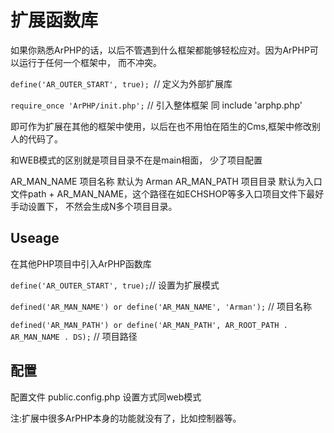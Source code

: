 # 扩展函数库

如果你熟悉ArPHP的话，以后不管遇到什么框架都能够轻松应对。因为ArPHP可以运行于任何一个框架中， 而不冲突。

```define('AR_OUTER_START', true); ```// 定义为外部扩展库 

```require_once 'ArPHP/init.php';``` // 引入整体框架  同 include 'arphp.php'


即可作为扩展在其他的框架中使用，以后在也不用怕在陌生的Cms,框架中修改别人的代码了。


和WEB模式的区别就是项目目录不在是main相面， 少了项目配置

AR_MAN_NAME  项目名称  默认为 Arman
AR_MAN_PATH  项目目录  默认为入口文件path + AR_MAN_NAME，这个路径在如ECHSHOP等多入口项目文件下最好手动设置下， 不然会生成N多个项目目录。


## Useage
在其他PHP项目中引入ArPHP函数库

```define('AR_OUTER_START', true);```// 设置为扩展模式

```defined('AR_MAN_NAME') or define('AR_MAN_NAME', 'Arman');``` // 项目名称

```defined('AR_MAN_PATH') or define('AR_MAN_PATH', AR_ROOT_PATH . AR_MAN_NAME . DS);``` // 项目路径



## 配置


配置文件  public.config.php 设置方式同web模式


注:扩展中很多ArPHP本身的功能就没有了，比如控制器等。




